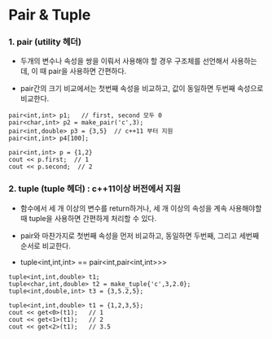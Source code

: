 # Pair & Tuple

### 1. pair (utility 헤더)

- 두개의 변수나 속성을 쌍을 이뤄서 사용해야 할 경우 구조체를 선언해서 사용하는데, 이 때 pair을 사용하면 간편하다.

- pair간의 크기 비교에서는 첫번째 속성을 비교하고, 값이 동일하면 두번째 속성으로 비교한다.

```
pair<int,int> p1;   // first, second 모두 0
pair<char,int> p2 = make_pair('c',3);
pair<int,double> p3 = {3,5}  // c++11 부터 지원
pair<int,int> p4[100];
```

```
pair<int,int> p = {1,2}
cout << p.first;  // 1
cout << p.second;  // 2
```


### 2. tuple (tuple 헤더) : c++11이상 버전에서 지원

- 함수에서 세 개 이상의 변수를 return하거나, 세 개 이상의 속성을 계속 사용해야할 때 tuple을 사용하면 간편하게 처리할 수 있다.

- pair와 마찬가지로 첫번째 속성을 먼저 비교하고, 동일하면 두번째, 그리고 세번째 순서로 비교한다. 

- tuple<int,int,int> == pair<int,pair<int,int>>> 

```
tuple<int,int,double> t1;
tuple<char,int,double> t2 = make_tuple{'c',3,2.0};
tuple<int,double,int> t3 = {3,5.2,5};
```

```
tuple<int,int,double> t1 = {1,2,3,5};
cout << get<0>(t1);   // 1
cout << get<1>(t1);   // 2
cout << get<2>(t1);   // 3.5
```

